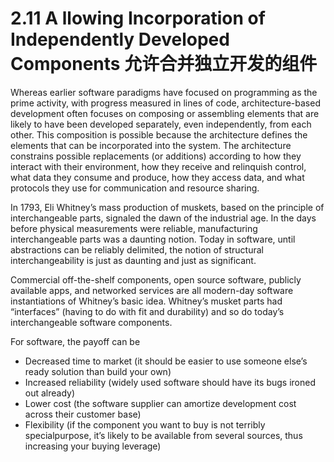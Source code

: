 2.11 A llowing Incorporation of Independently Developed Components 允许合并独立开发的组件
===

Whereas earlier software paradigms have focused on programming as the prime activity, with progress measured in lines of code, architecture-based development often focuses on composing or assembling elements that are likely to have been developed separately, even independently, from each other. This composition is possible because the architecture defines the elements that can be incorporated into the system. The architecture constrains possible replacements (or additions) according to how they interact with their environment, how they receive and relinquish control, what data they consume and produce, how they access data, and what protocols they use for communication and resource sharing.

In 1793, Eli Whitney’s mass production of muskets, based on the principle of interchangeable parts, signaled the dawn of the industrial age. In the days before physical measurements were reliable, manufacturing interchangeable parts was a daunting notion. Today in software, until abstractions can be reliably delimited, the notion of structural interchangeability is just as daunting and just as significant.

Commercial off-the-shelf components, open source software, publicly available apps, and networked services are all modern-day software instantiations of Whitney’s basic idea. Whitney’s musket parts had “interfaces” (having to do with fit and durability) and so do today’s interchangeable software components.

For software, the payoff can be

* Decreased time to market (it should be easier to use someone else’s ready solution than build your own)
* Increased reliability (widely used software should have its bugs ironed out already)
* Lower cost (the software supplier can amortize development cost across their customer base)
* Flexibility (if the component you want to buy is not terribly specialpurpose, it’s likely to be available from several sources, thus increasing your buying leverage)